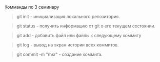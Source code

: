 Комманды по 3 семинару

> git init - инициализация локального репозитория.

> git status -  получить информацию от git о его текущем состоянии.  

> git add - добавить файл или файлы к следующему коммиту

> git log - вывод на экран истории всех коммитов.

> git commit -m "msr" - создание коммита.
